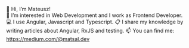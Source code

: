 👋 Hi, I’m Mateusz!\
👀 I’m interested in Web Development and I work as Frontend Developer.\
💻 I use Angular, Javascript and Typescript.
📋 I share my knowledge by writing articles about Angular, RxJS and testing.
📫 You can find me:
https://medium.com/@matsal.dev


